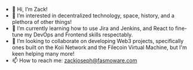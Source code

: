 - 👋 Hi, I’m Zack!
- 👀 I’m interested in decentralized technology, space, history, and a plethora of other things!
- 🌱 I’m currently learning how to use Jira and Jenkins, and React to fine-tune my DevOps and Frontend skills respectably. 
- 💞️ I’m looking to collaborate on developing Web3 projects, specifically ones built on the Koii Network and the Filecoin Virtual Machine, but I'm keen helping many more!
- 📫 How to reach me: zackjoseph@fasmoware.com

<!---
Zboi04/Zboi04 is a ✨ special ✨ repository because its `README.md` (this file) appears on your GitHub profile.
You can click the Preview link to take a look at your changes.
--->
